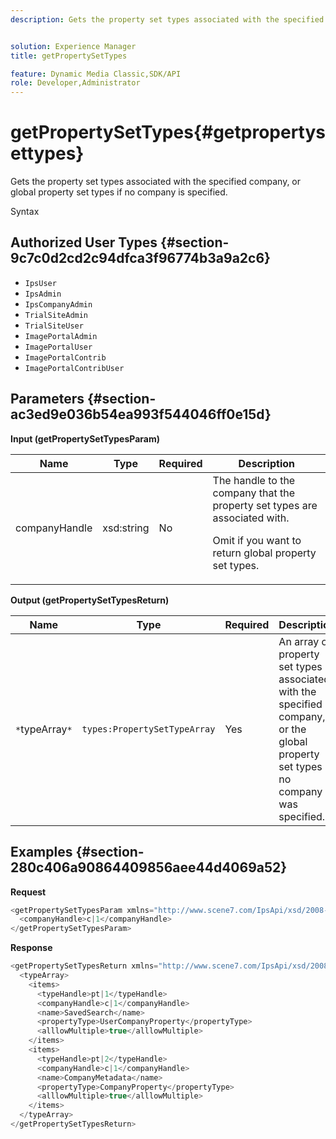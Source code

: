 ```yaml
---
description: Gets the property set types associated with the specified company, or global property set types if no company is specified.


solution: Experience Manager
title: getPropertySetTypes

feature: Dynamic Media Classic,SDK/API
role: Developer,Administrator
---
```


# getPropertySetTypes{#getpropertysettypes}

Gets the property set types associated with the specified company, or global property set types if no company is specified.

 Syntax 

## Authorized User Types {#section-9c7c0d2cd2c94dfca3f96774b3a9a2c6}

* `IpsUser` 
* `IpsAdmin` 
* `IpsCompanyAdmin` 
* `TrialSiteAdmin` 
* `TrialSiteUser` 
* `ImagePortalAdmin` 
* `ImagePortalUser` 
* `ImagePortalContrib` 
* `ImagePortalContribUser`

## Parameters {#section-ac3ed9e036b54ea993f544046ff0e15d}

**Input (getPropertySetTypesParam)** 

<table id="table_2590368FEEF04AD4B074412CBBA90F88"> 
 <thead> 
  <tr> 
   <th colname="col1" class="entry"> Name </th> 
   <th colname="col2" class="entry"> Type </th> 
   <th colname="col3" class="entry"> Required </th> 
   <th colname="col4" class="entry"> Description </th> 
  </tr> 
 </thead>
 <tbody> 
  <tr> 
   <td colname="col1"> <span class="codeph"> <span class="varname"> companyHandle</span> </span> </td> 
   <td colname="col2"> <span class="codeph"> xsd:string</span> </td> 
   <td colname="col3"> No </td> 
   <td colname="col4">The handle to the company that the property set types are associated with. <p>Omit if you want to return global property set types. </p> </td> 
  </tr> 
 </tbody> 
</table>

**Output (getPropertySetTypesReturn)** 

|  Name  | Type  | Required  | Description  |
|---|---|---|---|
|  `*`typeArray`*`  | `types:PropertySetTypeArray`  | Yes  | An array of property set types associated with the specified company, or the global property set types if no company was specified.  |

## Examples {#section-280c406a90864409856aee44d4069a52}

**Request** 

```java
<getPropertySetTypesParam xmlns="http://www.scene7.com/IpsApi/xsd/2008-01-15">
  <companyHandle>c|1</companyHandle>
</getPropertySetTypesParam>
```

**Response** 

```java
<getPropertySetTypesReturn xmlns="http://www.scene7.com/IpsApi/xsd/2008-01-15">
  <typeArray>
    <items>
      <typeHandle>pt|1</typeHandle>
      <companyHandle>c|1</companyHandle>
      <name>SavedSearch</name>
      <propertyType>UserCompanyProperty</propertyType>
      <alllowMultiple>true</alllowMultiple>
    </items>
    <items>
      <typeHandle>pt|2</typeHandle>
      <companyHandle>c|1</companyHandle>
      <name>CompanyMetadata</name>
      <propertyType>CompanyProperty</propertyType>
      <alllowMultiple>true</alllowMultiple>
    </items>
  </typeArray>
</getPropertySetTypesReturn>
```

